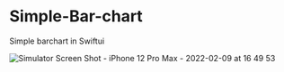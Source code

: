 # Simple-Bar-chart
Simple barchart in Swiftui


![Simulator Screen Shot - iPhone 12 Pro Max - 2022-02-09 at 16 49 53](https://user-images.githubusercontent.com/4938757/153296071-3b57d0fc-7632-4c24-919a-ba127b88a4c9.png)
